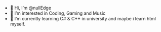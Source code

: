 - 👋 Hi, I’m @nullEdge
- 👀 I’m interested in Coding, Gaming and Music
- 🌱 I’m currently learning C# & C++ in university and maybe i learn html myself.
<!---
TheDarkEnemy/TheDarkEnemy is a ✨ special ✨ repository because its `README.md` (this file) appears on your GitHub profile.
You can click the Preview link to take a look at your changes.
--->
